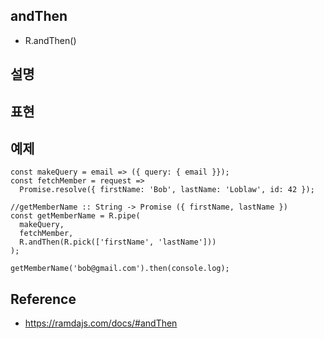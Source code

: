 ## andThen
- R.andThen()

## 설명

## 표현

## 예제
```
const makeQuery = email => ({ query: { email }});
const fetchMember = request =>
  Promise.resolve({ firstName: 'Bob', lastName: 'Loblaw', id: 42 });

//getMemberName :: String -> Promise ({ firstName, lastName })
const getMemberName = R.pipe(
  makeQuery,
  fetchMember,
  R.andThen(R.pick(['firstName', 'lastName']))
);

getMemberName('bob@gmail.com').then(console.log);
```

## Reference
- https://ramdajs.com/docs/#andThen
